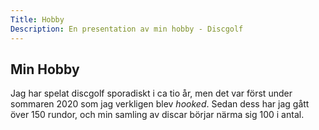 ```yaml
---
Title: Hobby
Description: En presentation av min hobby - Discgolf
---
```


Min Hobby
---------

Jag har spelat discgolf sporadiskt i ca tio år, men det var först under sommaren 2020 som jag verkligen blev *hooked*. Sedan dess har jag gått över 150 rundor, och min samling av discar börjar närma sig 100 i antal.

